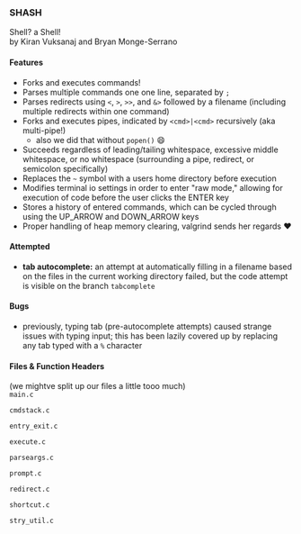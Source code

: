 ### SHASH
Shell? a Shell! \
by Kiran Vuksanaj and Bryan Monge-Serrano

#### Features
- Forks and executes commands!
- Parses multiple commands one one line, separated by `;`
- Parses redirects using `<`, `>`, `>>`, and `&>` followed by a filename (including multiple redirects within one command)
- Forks and executes pipes, indicated by `<cmd>|<cmd>` recursively (aka multi-pipe!)
  - also we did that without `popen()` :smile:
- Succeeds regardless of leading/tailing whitespace, excessive middle whitespace, or no whitespace (surrounding a pipe, redirect, or semicolon specifically)
- Replaces the `~` symbol with a users home directory before execution
- Modifies terminal io settings in order to enter "raw mode," allowing for execution of code before the user clicks the ENTER key
- Stores a history of entered commands, which can be cycled through using the UP_ARROW and DOWN_ARROW keys
- Proper handling of heap memory clearing, valgrind sends her regards :heart:

#### Attempted
- **tab autocomplete:** an attempt at automatically filling in a filename based on the files in the current working directory failed, but the code attempt is visible on the branch `tabcomplete`

#### Bugs
- previously, typing tab (pre-autocomplete attempts) caused strange issues with typing input; this has been lazily covered up by replacing any tab typed with a `%` character

#### Files & Function Headers
(we mightve split up our files a little tooo much)\
`main.c`

`cmdstack.c`

`entry_exit.c`

`execute.c`

`parseargs.c`

`prompt.c`

`redirect.c`

`shortcut.c`

`stry_util.c`
